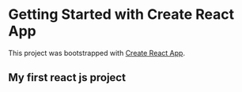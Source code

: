 # Getting Started with Create React App

This project was bootstrapped with [Create React App](https://github.com/facebook/create-react-app).

## My first react js project
